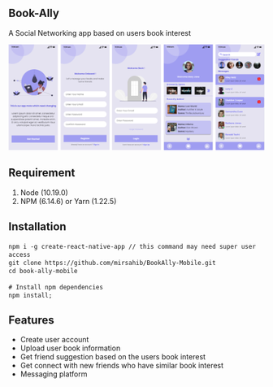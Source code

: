 ## Book-Ally

A Social Networking app based on users book interest

![screenshots of example app](.github/images/screenshot.png)

## Requirement

1. Node (10.19.0)
2. NPM (6.14.6) or Yarn (1.22.5)

## Installation

```
npm i -g create-react-native-app // this command may need super user access
git clone https://github.com/mirsahib/BookAlly-Mobile.git
cd book-ally-mobile

# Install npm dependencies
npm install;
```

## Features

- Create user account
- Upload user book information
- Get friend suggestion based on the users book interest
- Get connect with new friends who have similar book interest
- Messaging platform
